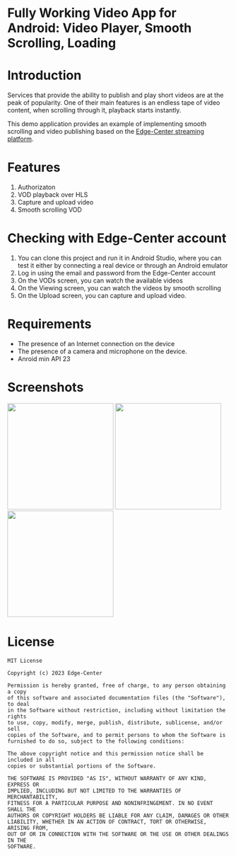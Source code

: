 # Fully Working Video App for Android: Video Player, Smooth Scrolling, Loading

# Introduction
Services that provide the ability to publish and play short videos are at the peak of popularity. One of their main features is an endless tape of video content, when scrolling through it, playback starts instantly.

This demo application provides an example of implementing smooth scrolling and video publishing based on the [Edge-Center streaming platform](https://edgecenter.ru/en/streaming-platform/).

# Features

1. Authorizaton
2. VOD playback over HLS
3. Capture and upload video
4. Smooth scrolling VOD

# Checking with Edge-Center account

1. You can clone this project and run it in Android Studio, where you can test it either by connecting a real device or through an Android emulator
2. Log in using the email and password from the Edge-Center account
3. On the VODs screen, you can watch the available videos
4. On the Viewing screen, you can watch the videos by smooth scrolling
5. On the Upload screen, you can capture and upload video.

# Requirements

* The presence of an Internet connection on the device
* The presence of a camera and microphone on the device.
* Anroid min API 23

# Screenshots
<img src = "https://user-images.githubusercontent.com/127736115/225255404-28d083a9-f614-4f9f-b167-c9ac68d698c9.png" width=240> <img 
src = "https://user-images.githubusercontent.com/127736115/225255411-b3d755e5-9651-4079-bf3b-329c1a8aeaf3.png" width=240> <img 
src = "https://user-images.githubusercontent.com/127736115/225255418-57acbbfc-2b25-4d81-90c0-b11288c13baa.png" width=240>

# License
    MIT License
    
    Copyright (c) 2023 Edge-Center
    
    Permission is hereby granted, free of charge, to any person obtaining a copy
    of this software and associated documentation files (the "Software"), to deal
    in the Software without restriction, including without limitation the rights
    to use, copy, modify, merge, publish, distribute, sublicense, and/or sell
    copies of the Software, and to permit persons to whom the Software is
    furnished to do so, subject to the following conditions:
    
    The above copyright notice and this permission notice shall be included in all
    copies or substantial portions of the Software.
    
    THE SOFTWARE IS PROVIDED "AS IS", WITHOUT WARRANTY OF ANY KIND, EXPRESS OR
    IMPLIED, INCLUDING BUT NOT LIMITED TO THE WARRANTIES OF MERCHANTABILITY,
    FITNESS FOR A PARTICULAR PURPOSE AND NONINFRINGEMENT. IN NO EVENT SHALL THE
    AUTHORS OR COPYRIGHT HOLDERS BE LIABLE FOR ANY CLAIM, DAMAGES OR OTHER
    LIABILITY, WHETHER IN AN ACTION OF CONTRACT, TORT OR OTHERWISE, ARISING FROM,
    OUT OF OR IN CONNECTION WITH THE SOFTWARE OR THE USE OR OTHER DEALINGS IN THE
    SOFTWARE.
